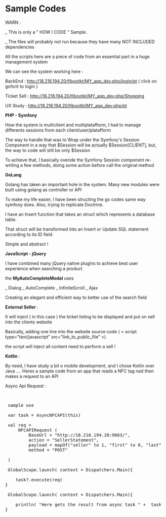 # Sample Codes 


WARN : 

_ This is only a " HOW I CODE " Sample . 

_ The files will probably not run because they have many NOT INCLUDED dependencies


All the scripts here are a piece of code from an essential part in a huge management system


We can see the system working here :

BackEnd : http://18.216.194.20/fibootkt/MY_app_dev.php/login/pt ( click on goforit to login )

Ticket Sell : http://18.216.194.20/fibootkt/MY_app_dev.php/Shopping

UX Study : http://18.216.194.20/fibootkt/MY_app_dev.php/pt



<b>PHP - Symfony </b>

How the system is multiclient and multiplatafform, I had to manage differents sessions from each client/user/platafform


The way to handle that was to Wrap under the Symfony's Session Component in a way that 
$Session will be actually $Session[CLIENT], but, the way to code will still be only $Session  


To achieve that, I basically overide the Symfony Session component re-writing a few methods, doing some action before call the original method  




<b>GoLang</b> 

Golang has taken an important hole in the system. Many new modules were built using golang as controller or API 

To make my life easier, I have been structing the go codes same way symfony does. Also, trying to replicate Doctrine.

I have an Insert function that takes an struct which represents a database table.

That struct will be transformed into an Insert or Update SQL statement according to its ID field 

Simple and abstract !


<b>JavaScript - jQuery</b>

I have combined many jQuery native plugins to achieve best user experience when searching a product

the <b>MyAutoCompleteModal</b> uses 

_ Dialog
_ AutoComplete
_ InfiniteScroll
_ Ajax 

Creating an elegant and efficient way to better use of the search field



<b>External Seller </b>:

It will inject ( in this case ) the ticket listing to be displayed and put on sell into the clients website

Basically, adding one line into the website source code 
( < script type="text/javascript" src="link_to_public_file" >)

the script will inject all content need to perform a sell !




<b>Kotlin</b> :

By need, I have study a bit o mobile development, and I chose Kotlin over Java ....
Heres a sample code from an app that reads a NFC tag nad then makes a request to an API 



Async Api Request :

<pre>


 sample use

 var task = AsyncNFCAPI(this)

 val req =
     NFCAPIRequest (
         BaseUrl = "http://18.216.194.20:9663/",
         action = "SellerStatement",
         payload = mapOf("seller" to 1, "first" to 0, "last" to 5),
         method = "POST"

 )

 GlobalScope.launch( context = Dispatchers.Main){

    task?.execute(req)
}

 GlobalScope.launch( context = Dispatchers.Main){

    println( "Here gets the result from async task " +  task?.get().toString() )
}


 
</pre>

